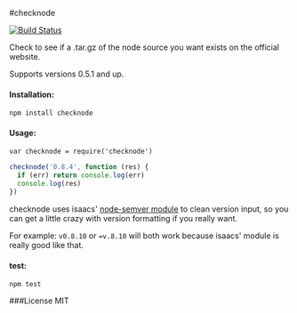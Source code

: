 #checknode

[![Build Status](https://secure.travis-ci.org/st-luke/osconfig.png)](http://travis-ci.org/st-luke/osconfig)

Check to see if a .tar.gz of the node source you want exists on the official website.

Supports versions 0.5.1 and up.

#### Installation:

`npm install checknode`

#### Usage:

`var checknode = require('checknode')`

```javascript
checknode('0.8.4', function (res) {
  if (err) return console.log(err)
  console.log(res)
})
```

checknode uses isaacs' [node-semver module](http://github.com/isaacs/node-semver) to clean version input, so you can get a little crazy with version formatting if you really want.

For example: `v0.8.10` or `=v.8.10` will both work because isaacs' module is really good like that.

#### test:
`npm test`

###License
MIT